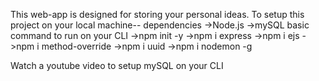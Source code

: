 This web-app is designed for storing your personal ideas.
To setup this project on your local machine--
dependencies
->Node.js
->mySQL
basic command to run on your CLI
->npm init -y
->npm i express
->npm i ejs
->npm i method-override
->npm i uuid
->npm i nodemon -g

Watch a youtube video to setup mySQL on your CLI

